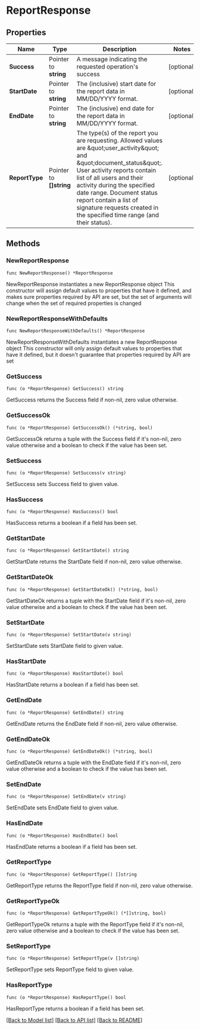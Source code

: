 # ReportResponse

## Properties

Name | Type | Description | Notes
------------ | ------------- | ------------- | -------------
**Success** | Pointer to **string** | A message indicating the requested operation&#39;s success | [optional] 
**StartDate** | Pointer to **string** | The (inclusive) start date for the report data in MM/DD/YYYY format. | [optional] 
**EndDate** | Pointer to **string** | The (inclusive) end date for the report data in MM/DD/YYYY format. | [optional] 
**ReportType** | Pointer to **[]string** | The type(s) of the report you are requesting. Allowed values are \&quot;user_activity\&quot; and \&quot;document_status\&quot;. User activity reports contain list of all users and their activity during the specified date range. Document status report contain a list of signature requests created in the specified time range (and their status). | [optional] 

## Methods

### NewReportResponse

`func NewReportResponse() *ReportResponse`

NewReportResponse instantiates a new ReportResponse object
This constructor will assign default values to properties that have it defined,
and makes sure properties required by API are set, but the set of arguments
will change when the set of required properties is changed

### NewReportResponseWithDefaults

`func NewReportResponseWithDefaults() *ReportResponse`

NewReportResponseWithDefaults instantiates a new ReportResponse object
This constructor will only assign default values to properties that have it defined,
but it doesn't guarantee that properties required by API are set

### GetSuccess

`func (o *ReportResponse) GetSuccess() string`

GetSuccess returns the Success field if non-nil, zero value otherwise.

### GetSuccessOk

`func (o *ReportResponse) GetSuccessOk() (*string, bool)`

GetSuccessOk returns a tuple with the Success field if it's non-nil, zero value otherwise
and a boolean to check if the value has been set.

### SetSuccess

`func (o *ReportResponse) SetSuccess(v string)`

SetSuccess sets Success field to given value.

### HasSuccess

`func (o *ReportResponse) HasSuccess() bool`

HasSuccess returns a boolean if a field has been set.

### GetStartDate

`func (o *ReportResponse) GetStartDate() string`

GetStartDate returns the StartDate field if non-nil, zero value otherwise.

### GetStartDateOk

`func (o *ReportResponse) GetStartDateOk() (*string, bool)`

GetStartDateOk returns a tuple with the StartDate field if it's non-nil, zero value otherwise
and a boolean to check if the value has been set.

### SetStartDate

`func (o *ReportResponse) SetStartDate(v string)`

SetStartDate sets StartDate field to given value.

### HasStartDate

`func (o *ReportResponse) HasStartDate() bool`

HasStartDate returns a boolean if a field has been set.

### GetEndDate

`func (o *ReportResponse) GetEndDate() string`

GetEndDate returns the EndDate field if non-nil, zero value otherwise.

### GetEndDateOk

`func (o *ReportResponse) GetEndDateOk() (*string, bool)`

GetEndDateOk returns a tuple with the EndDate field if it's non-nil, zero value otherwise
and a boolean to check if the value has been set.

### SetEndDate

`func (o *ReportResponse) SetEndDate(v string)`

SetEndDate sets EndDate field to given value.

### HasEndDate

`func (o *ReportResponse) HasEndDate() bool`

HasEndDate returns a boolean if a field has been set.

### GetReportType

`func (o *ReportResponse) GetReportType() []string`

GetReportType returns the ReportType field if non-nil, zero value otherwise.

### GetReportTypeOk

`func (o *ReportResponse) GetReportTypeOk() (*[]string, bool)`

GetReportTypeOk returns a tuple with the ReportType field if it's non-nil, zero value otherwise
and a boolean to check if the value has been set.

### SetReportType

`func (o *ReportResponse) SetReportType(v []string)`

SetReportType sets ReportType field to given value.

### HasReportType

`func (o *ReportResponse) HasReportType() bool`

HasReportType returns a boolean if a field has been set.


[[Back to Model list]](../README.md#documentation-for-models) [[Back to API list]](../README.md#documentation-for-api-endpoints) [[Back to README]](../README.md)



